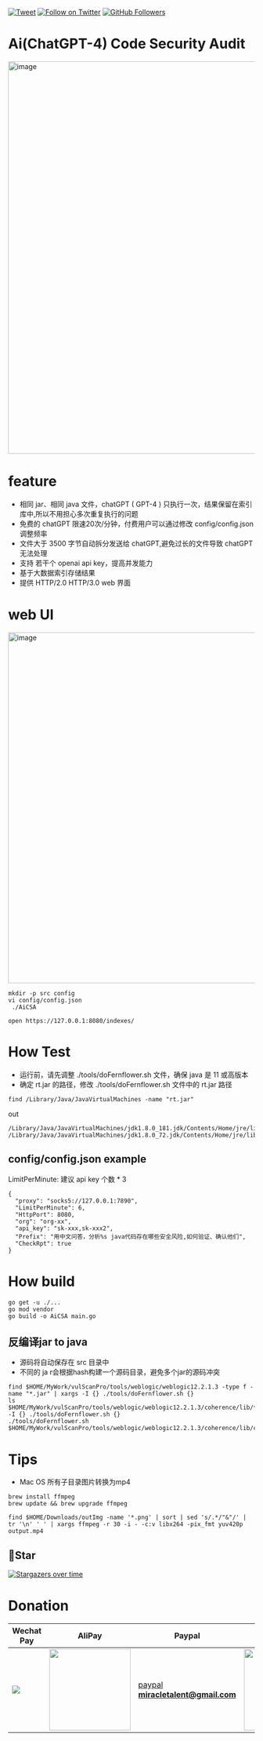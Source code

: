 [![Tweet](https://img.shields.io/twitter/url/http/Hktalent3135773.svg?style=social)](https://twitter.com/intent/follow?screen_name=Hktalent3135773) [![Follow on Twitter](https://img.shields.io/twitter/follow/Hktalent3135773.svg?style=social&label=Follow)](https://twitter.com/intent/follow?screen_name=Hktalent3135773) [![GitHub Followers](https://img.shields.io/github/followers/hktalent.svg?style=social&label=Follow)](https://github.com/hktalent/)
# Ai(ChatGPT-4) Code Security Audit

<img width="800" alt="image" src="https://user-images.githubusercontent.com/18223385/229501108-1c415db2-d455-40a4-9772-57af1c563532.png">

# feature
- 相同 jar、相同 java 文件，chatGPT ( GPT-4 ) 只执行一次，结果保留在索引库中,所以不用担心多次重复执行的问题
- 免费的 chatGPT 限速20次/分钟，付费用户可以通过修改 config/config.json 调整频率
- 文件大于 3500 字节自动拆分发送给 chatGPT,避免过长的文件导致 chatGPT 无法处理
- 支持 若干个 openai api key，提高并发能力
- 基于大数据索引存储结果
- 提供 HTTP/2.0 HTTP/3.0 web 界面

# web UI
<img width="715" alt="image" src="https://user-images.githubusercontent.com/18223385/229487667-acdfdfdb-6125-4806-9666-09ecd349e82a.png">

```
mkdir -p src config
vi config/config.json
 ./AiCSA  
 
open https://127.0.0.1:8080/indexes/
```

# How Test
- 运行前，请先调整 ./tools/doFernflower.sh 文件，确保 java 是 11 或高版本
- 确定 rt.jar 的路径，修改 ./tools/doFernflower.sh 文件中的 rt.jar 路径

```
find /Library/Java/JavaVirtualMachines -name "rt.jar"
```

out
```
/Library/Java/JavaVirtualMachines/jdk1.8.0_181.jdk/Contents/Home/jre/lib/rt.jar
/Library/Java/JavaVirtualMachines/jdk1.8.0_72.jdk/Contents/Home/jre/lib/rt.jar
```

## config/config.json example
LimitPerMinute: 建议 api key 个数 * 3
```
{
  "proxy": "socks5://127.0.0.1:7890",
  "LimitPerMinute": 6,
  "HttpPort": 8080,
  "org": "org-xx",
  "api_key": "sk-xxx,sk-xxx2",
  "Prefix": "用中文问答，分析%s java代码存在哪些安全风险,如何验证、确认他们",
  "CheckRpt": true
}
```

# How build
```
go get -u ./...
go mod vendor
go build -o AiCSA main.go
```

## 反编译jar to java
- 源码将自动保存在 src 目录中
- 不同的 ja r会根据hash构建一个源码目录，避免多个jar的源码冲突

```
find $HOME/MyWork/vulScanPro/tools/weblogic/weblogic12.2.1.3 -type f -name "*.jar" | xargs -I {} ./tools/doFernflower.sh {}
ls $HOME/MyWork/vulScanPro/tools/weblogic/weblogic12.2.1.3/coherence/lib/*.jar|xargs -I {} ./tools/doFernflower.sh {}
./tools/doFernflower.sh $HOME/MyWork/vulScanPro/tools/weblogic/weblogic12.2.1.3/coherence/lib/coherence.jar
```

# Tips
- Mac OS 所有子目录图片转换为mp4
```
brew install ffmpeg
brew update && brew upgrade ffmpeg

find $HOME/Downloads/outImg -name '*.png' | sort | sed 's/.*/"&"/' | tr '\n' ' ' | xargs ffmpeg -r 30 -i - -c:v libx264 -pix_fmt yuv420p output.mp4
```

## 💖Star
[![Stargazers over time](https://starchart.cc/hktalent/AiCSA.svg)](https://starchart.cc/hktalent/AiCSA)

# Donation
| Wechat Pay | AliPay | Paypal | BTC Pay |BCH Pay |
| --- | --- | --- | --- | --- |
|<img src=https://raw.githubusercontent.com/hktalent/myhktools/main/md/wc.png>|<img width=166 src=https://raw.githubusercontent.com/hktalent/myhktools/main/md/zfb.png>|[paypal](https://www.paypal.me/pwned2019) **miracletalent@gmail.com**|<img width=166 src=https://raw.githubusercontent.com/hktalent/myhktools/main/md/BTC.png>|<img width=166 src=https://raw.githubusercontent.com/hktalent/myhktools/main/md/BCH.jpg>|

